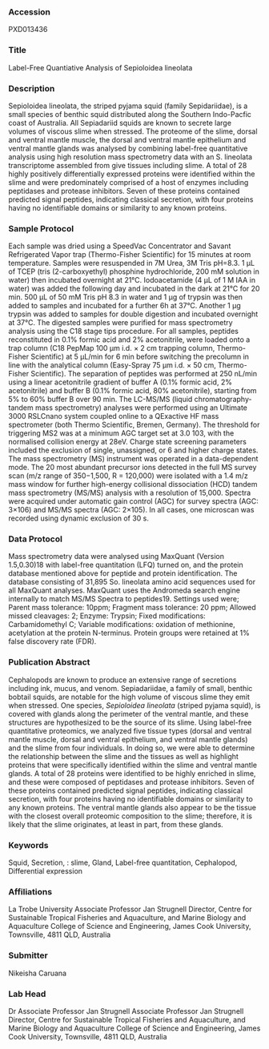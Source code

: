 ### Accession
PXD013436

### Title
Label-Free Quantiative Analysis of Sepioloidea lineolata

### Description
Sepioloidea lineolata, the striped pyjama squid (family Sepidariidae), is a small species of benthic squid distributed along the Southern Indo-Pacfic coast of Australia. All Sepiadariid squids are known to secrete large volumes of viscous slime when stressed. The proteome of the slime, dorsal and ventral mantle muscle, the dorsal and ventral mantle epithelium and ventral mantle glands was analysed by combining label-free quantitative analysis using high resolution mass spectrometry data with an S. lineolata transcriptome assembled from give tissues including slime. A total of 28 highly positively differentially expressed proteins were identified within the slime and were predominately comprised of a host of enzymes including peptidases and protease inhibitors. Seven of these proteins contained predicted signal peptides, indicating classical secretion, with four proteins having no identifiable domains or similarity to any known proteins.

### Sample Protocol
Each sample was dried using a SpeedVac Concentrator and Savant Refrigerated Vapor trap (Thermo-Fisher Scientific) for 15 minutes at room temperature. Samples were resuspended in 7M Urea, 3M Tris pH=8.3. 1 μL of TCEP (tris (2-carboxyethyl) phosphine hydrochloride, 200 mM solution in water) then incubated overnight at 21°C. Iodoacetamide (4 μL of 1 M IAA in water) was added the following day and incubated in the dark at 21°C for 20 min. 500 μL of 50 mM Tris pH 8.3 in water and 1 μg of trypsin was then added to samples and incubated for a further 6h at 37°C.  Another 1 μg trypsin was added to samples for double digestion and incubated overnight at 37°C. The digested samples were purified for mass spectrometry analysis using the C18 stage tips procedure. For all samples, peptides reconstituted in 0.1% formic acid and 2% acetonitrile, were loaded onto a trap column (C18 PepMap 100 μm i.d. × 2 cm trapping column, Thermo-Fisher Scientific) at 5 μL/min for 6 min before switching the precolumn in line with the analytical column (Easy-Spray 75 μm i.d. × 50 cm, Thermo-Fisher Scientific). The separation of peptides was performed at 250 nL/min using a linear acetonitrile gradient of buffer A (0.1% formic acid, 2% acetonitrile) and buffer B (0.1% formic acid, 80% acetonitrile), starting from 5% to 60% buffer B over 90 min. The LC-MS/MS (liquid chromatography-tandem mass spectrometry) analyses were performed using an Ultimate 3000 RSLCnano system coupled online to a QExactive HF mass spectrometer (both Thermo Scientific, Bremen, Germany).  The threshold for triggering MS2 was at a minimum AGC target set at 3.0 103, with the normalised collision energy at 28eV. Charge state screening parameters included the exclusion of single, unassigned, or 6 and higher charge states. The mass spectrometry (MS) instrument was operated in a data-dependent mode. The 20 most abundant precursor ions detected in the full MS survey scan (m/z range of 350−1,500, R = 120,000) were isolated with a 1.4 m/z mass window for further high-energy collisional dissociation (HCD) tandem mass spectrometry (MS/MS) analysis with a resolution of 15,000. Spectra were acquired under automatic gain control (AGC) for survey spectra (AGC: 3×106) and MS/MS spectra (AGC: 2×105). In all cases, one microscan was recorded using dynamic exclusion of 30 s.

### Data Protocol
Mass spectrometry data were analysed using MaxQuant (Version 1.5,0.30)18 with label-free quantitation (LFQ) turned on, and the protein database mentioned above for peptide and protein identification. The database consisting of 31,895 So. lineolata amino acid sequences used for all MaxQuant analyses. MaxQuant uses the Andromeda search engine internally to match MS/MS Spectra to peptides19. Settings used were; Parent mass tolerance: 10ppm; Fragment mass tolerance: 20 ppm; Allowed missed cleavages: 2; Enzyme: Trypsin; Fixed modifications: Carbamidomethyl C; Variable modifications: oxidation of methionine, acetylation at the protein N-terminus. Protein groups were retained at 1% false discovery rate (FDR).

### Publication Abstract
Cephalopods are known to produce an extensive range of secretions including ink, mucus, and venom. Sepiadariidae, a family of small, benthic bobtail squids, are notable for the high volume of viscous slime they emit when stressed. One species, <i>Sepioloidea lineolata</i> (striped pyjama squid), is covered with glands along the perimeter of the ventral mantle, and these structures are hypothesized to be the source of its slime. Using label-free quantitative proteomics, we analyzed five tissue types (dorsal and ventral mantle muscle, dorsal and ventral epithelium, and ventral mantle glands) and the slime from four individuals. In doing so, we were able to determine the relationship between the slime and the tissues as well as highlight proteins that were specifically identified within the slime and ventral mantle glands. A total of 28 proteins were identified to be highly enriched in slime, and these were composed of peptidases and protease inhibitors. Seven of these proteins contained predicted signal peptides, indicating classical secretion, with four proteins having no identifiable domains or similarity to any known proteins. The ventral mantle glands also appear to be the tissue with the closest overall proteomic composition to the slime; therefore, it is likely that the slime originates, at least in part, from these glands.

### Keywords
Squid, Secretion, : slime, Gland, Label-free quantitation, Cephalopod, Differential expression

### Affiliations
La Trobe University
Associate Professor Jan Strugnell Director, Centre for Sustainable Tropical Fisheries and Aquaculture, and Marine Biology and Aquaculture College of Science and Engineering, James Cook University, Townsville, 4811 QLD, Australia 

### Submitter
Nikeisha Caruana

### Lab Head
Dr Associate Professor Jan Strugnell
Associate Professor Jan Strugnell Director, Centre for Sustainable Tropical Fisheries and Aquaculture, and Marine Biology and Aquaculture College of Science and Engineering, James Cook University, Townsville, 4811 QLD, Australia 


